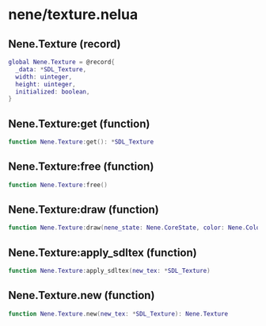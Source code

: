 # nene/texture.nelua
## Nene.Texture (record)

```lua
global Nene.Texture = @record{
  _data: *SDL_Texture,
  width: uinteger,
  height: uinteger,
  initialized: boolean,
}
```

## Nene.Texture:get (function)

```lua
function Nene.Texture:get(): *SDL_Texture
```

## Nene.Texture:free (function)

```lua
function Nene.Texture:free()
```

## Nene.Texture:draw (function)

```lua
function Nene.Texture:draw(nene_state: Nene.CoreState, color: Nene.Color, source: facultative(Nene.Math.Rect), destination: overload(Nene.Math.Vec2, Nene.Math.Rect, niltype))
```

## Nene.Texture:apply_sdltex (function)

```lua
function Nene.Texture:apply_sdltex(new_tex: *SDL_Texture)
```

## Nene.Texture.new (function)

```lua
function Nene.Texture.new(new_tex: *SDL_Texture): Nene.Texture
```
